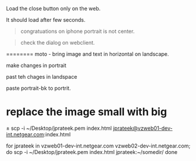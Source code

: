 
Load the close button only on the web. 

It should load after few seconds. 


> congratuations on iphone portrait is not center. 

> check the dialog on webclient. 

======== moto - bring   image and text in horizontal  on landscape. 

make changes in portrait 

past teh chages in landspace
 
paste portrait-bk to portrit. 


replace the image small with big
========





± scp -i ~/Desktop/jprateek.pem index.html jprateek@vzweb01-dev-int.netgear.com:index.html



for jprateek in vzweb01-dev-int.netgear.com vzweb02-dev-int.netgear.com; do
    scp -i ~/Desktop/jprateek.pem index.html jprateek:~/somedir/
done













